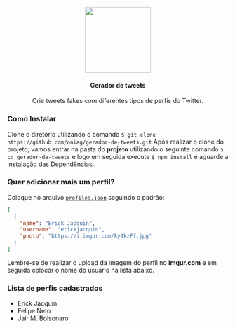<p align="center">
  <img src="https://i.imgur.com/DBmRNlx.png" width="150" />
  <h4 align="center">Gerador de tweets</h4>
  <p align="center">Crie tweets fakes com diferentes tipos de perfis do Twitter. </p>
</p>

### Como Instalar

Clone o diretório utilizando o comando 
`$ git clone https://github.com/oniag/gerador-de-tweets.git`
Após realizar o clone do projeto, vamos entrar na pasta do **projeto** utilizando o seguinte comando `$ cd gerador-de-tweets` e logo em seguida execute `$ npm install` e aguarde a instalação das Dependências..

### Quer adicionar mais um perfil?


Coloque no arquivo [`profiles.json`](https://github.com/oniag/gerador-de-tweets/blob/master/src/json/profiles.json) seguindo o padrão:


```json
[
  {
    "name": "Erick Jacquin",
    "username": "erickjacquin",
    "photo": "https://i.imgur.com/ky9kzFf.jpg"
  }
]
```

Lembre-se de realizar o upload da imagem do perfil no **imgur.com** e em seguida colocar o nome do usuário na lista abaixo.


### Lista de perfis cadastrados

- Erick Jacquin
- Felipe Neto
- Jair M. Bolsonaro